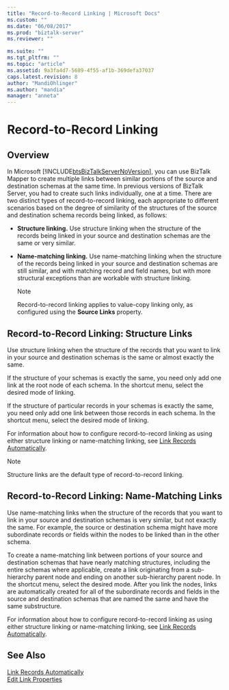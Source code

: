 ```yaml
---
title: "Record-to-Record Linking | Microsoft Docs"
ms.custom: ""
ms.date: "06/08/2017"
ms.prod: "biztalk-server"
ms.reviewer: ""

ms.suite: ""
ms.tgt_pltfrm: ""
ms.topic: "article"
ms.assetid: 9a3fa4d7-5689-4f55-af1b-369defa37037
caps.latest.revision: 8
author: "MandiOhlinger"
ms.author: "mandia"
manager: "anneta"
---
```

# Record-to-Record Linking

## Overview
In Microsoft [!INCLUDE[btsBizTalkServerNoVersion](../includes/btsbiztalkservernoversion-md.md)], you can use BizTalk Mapper to create multiple links between similar portions of the source and destination schemas at the same time. In previous versions of BizTalk Server, you had to create such links individually, one at a time. There are two distinct types of record-to-record linking, each appropriate to different scenarios based on the degree of similarity of the structures of the source and destination schema records being linked, as follows:  
  
-   **Structure linking.** Use structure linking when the structure of the records being linked in your source and destination schemas are the same or very similar.  
  
-   **Name-matching linking.** Use name-matching linking when the structure of the records being linked in your source and destination schemas are still similar, and with matching record and field names, but with more structural exceptions than are workable with structure linking.  
  
    > [!NOTE]
    >  Record-to-record linking applies to value-copy linking only, as configured using the **Source Links** property.  
  
## Record-to-Record Linking: Structure Links  
 Use structure linking when the structure of the records that you want to link in your source and destination schemas is the same or almost exactly the same.  
  
 If the structure of your schemas is exactly the same, you need only add one link at the root node of each schema. In the shortcut menu, select the desired mode of linking.  
  
 If the structure of particular records in your schemas is exactly the same, you need only add one link between those records in each schema. In the shortcut menu, select the desired mode of linking.  
  
 For information about how to configure record-to-record linking as using either structure linking or name-matching linking, see [Link Records Automatically](../core/how-to-link-records-automatically.md).  
  
> [!NOTE]
>  Structure links are the default type of record-to-record linking.  
  
## Record-to-Record Linking: Name-Matching Links  
 Use name-matching links when the structure of the records that you want to link in your source and destination schemas is very similar, but not exactly the same. For example, the source or destination schema might have more subordinate records or fields within the nodes to be linked than in the other schema.  
  
 To create a name-matching link between portions of your source and destination schemas that have nearly matching structures, including the entire schemas where applicable, create a link originating from a sub-hierarchy parent node and ending on another sub-hierarchy parent node. In the shortcut menu, select the desired mode. After you link the nodes, links are automatically created for all of the subordinate records and fields in the source and destination schemas that are named the same and have the same substructure.  
  
 For information about how to configure record-to-record linking as using either structure linking or name-matching linking, see [Link Records Automatically](../core/how-to-link-records-automatically.md).  
  
## See Also  
 [Link Records Automatically](../core/how-to-link-records-automatically.md)   
 [Edit Link Properties](../core/how-to-edit-link-properties.md)